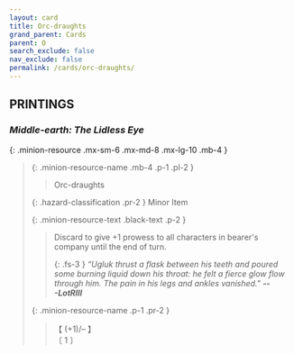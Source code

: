 ```yaml
---
layout: card
title: Orc-draughts
grand_parent: Cards
parent: O
search_exclude: false
nav_exclude: false
permalink: /cards/orc-draughts/
---
```


## PRINTINGS


### _Middle-earth: The Lidless Eye_

{: .minion-resource .mx-sm-6 .mx-md-8 .mx-lg-10 .mb-4 }
> {: .minion-resource-name .mb-4 .p-1 .pl-2 }
> > <div class="hazard-mp"></div>
> > <div class="card-name">Orc-draughts</div>
>
> {: .hazard-classification .pr-2 }
> Minor Item
>
> {: .minion-resource-text .black-text .p-2 }
> > Discard to give +1 prowess to all characters in bearer's company until the end of turn. 
> > 
> > {: .fs-3 } 
> > _“Ugluk thrust a flask between his teeth and poured some burning liquid down his throat: he felt a fierce glow flow through him. The pain in his legs and ankles vanished."_ ***---&#65279;LotRIII*** 
> 
> {: .minion-resource-name .p-1 .pr-2 }
> > <div class="card-shield">【 (+1)/&ndash; 】</div>
> > <div class="card-corruption-white">〔 1 〕</div>
